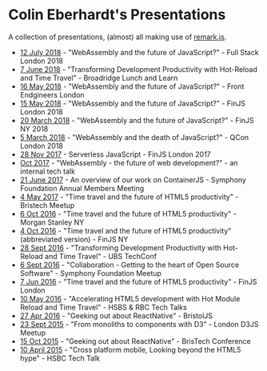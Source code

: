 # Colin Eberhardt's Presentations

A collection of presentations, (almost) all making use of [remark.js](https://remarkjs.com/#1).

 - [12 July 2018](FullStackLondon) - "WebAssembly and the future of JavaScript?" - Full Stack London 2018
 - [7 June 2018](Broadridge) - "Transforming Development Productivity with Hot-Reload and Time Travel" - Broadridge Lunch and Learn
 - [16 May 2018](FrontEndgineers) - "WebAssembly and the future of JavaScript?" - Front Endgineers London
 - [15 May 2018](FinJS-London-2018) - "WebAssembly and the future of JavaScript?" - FinJS London 2018
 - [20 March 2018](FinJS-NY-2018) - "WebAssembly and the future of JavaScript?" - FinJS NY 2018
 - [5 March 2018](QCon) - "WebAssembly and the death of JavaScript?" - QCon London 2018
 - [28 Nov 2017](ServerlessJavaScript/Serverless-JavaScript-FinJS.key) - Serverless JavaScript - FinJS London 2017
 - [Oct 2017](WebAssembly) - "WebAssembly - the future of web development?" - an internal tech talk
 - [21 June 2017](ContainerJS.key) - An overview of our work on ContainerJS - Symphony Foundation Annual Members Meeting
 - [4 May 2017](BristechMeetup) - "Time travel and the future of HTML5 productivity" - Bristech Meetup
 - [6 Oct 2016](MS-Tech-Talk) - "Time travel and the future of HTML5 productivity" - Morgan Stanley NY
 - [4 Oct 2016](FinJS-NY) - "Time travel and the future of HTML5 productivity" (abbreviated version) - FinJS NY
 - [28 Sept 2016](UBS-Tech-Talk) - "Transforming Development Productivity with Hot-Reload and Time Travel" - UBS TechConf
 - [6 Sept 2016](Symphony-Meetup) - "Collaboration - Getting to the heart of Open Source Software" - Symphony Foundation Meetup
 - [7 Jun 2016](FinJS-London) - "Time travel and the future of HTML5 productivity" - FinJS London
 - [10 May 2016](HSBC-RBC-HotReload-TimeTravel) - "Accelerating HTML5 development with Hot Module Reload and Time Travel" - HSBS & RBC Tech Talks
 - [27 Apr 2016](BristolJSTalk) - "Geeking out about ReactNative" - BristolJS
 - [23 Sept 2015](Monoliths-To-Components-With-D3) - "From monoliths to components with D3" - London D3JS Meetup
 - [15 Oct 2015](BristechTalk) - "Geeking out about ReactNative" - BrisTech Conference
 - [10 April 2015](CrossPlatformMobile) - "Cross platform mobile, Looking beyond the HTML5 hype" - HSBC Tech Talk
